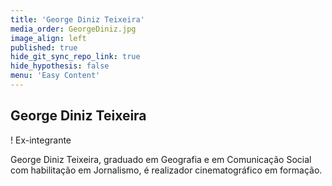 ```yaml
---
title: 'George Diniz Teixeira'
media_order: GeorgeDiniz.jpg
image_align: left
published: true
hide_git_sync_repo_link: true
hide_hypothesis: false
menu: 'Easy Content'
---
```


## George Diniz Teixeira

! Ex-integrante

George Diniz Teixeira, graduado em Geografia e em Comunicação Social com habilitação em Jornalismo, é realizador cinematográfico em formação.